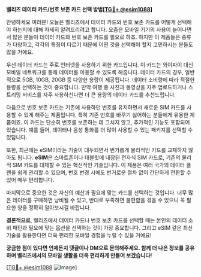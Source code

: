 **벨리즈 데이터 카드/번호 보존 카드 선택 방법[[TG💪+ @esim1088](https://t.me/s/esim1088)]**

안녕하세요 여러분! 오늘은 벨리즈에서 데이터 카드와 번호 보존 카드를 어떻게 선택해야 하는지에 대해 자세히 알려드리려고 합니다. 요즘은 모바일 기기의 사용이 늘어나면서 많은 분들이 데이터 카드와 번호 보존 카드를 필요로 하죠. 하지만 이 제품들은 종류가 다양하고, 각각의 특징이 다르기 때문에 어떤 것을 선택해야 할지 고민하시는 분들도 많을 거예요.

우선 데이터 카드는 주로 인터넷을 사용하기 위한 카드입니다. 이 카드는 와이파이 대신 모바일 네트워크를 통해 데이터를 이용할 수 있도록 해줍니다. 데이터 카드의 경우, 일반적으로 5GB, 10GB, 20GB 등 다양한 용량이 제공됩니다. 데이터 소비량에 따라 적절한 용량을 선택하는 것이 중요합니다. 만약 여행 중 사진과 동영상을 자주 업로드하거나 스트리밍 서비스를 자주 사용하신다면 더 큰 용량의 데이터 카드를 추천드립니다.

다음으로 번호 보존 카드는 기존에 사용하던 번호를 유지하면서 새로운 SIM 카드를 사용할 수 있게 해주는 제품입니다. 특히 기존 번호를 바꾸기 싫어하는 분들에게 유용한 제품이죠. 이 카드는 단순히 번호를 보존하는 데 그치지 않고, 추가적인 기능도 포함되어 있습니다. 예를 들어, 데이터나 음성 통화를 더 많이 사용할 수 있는 패키지를 선택할 수 있답니다.

또한, 최근에는 eSIM이라는 기술이 대두되면서 번거롭게 물리적인 카드를 교체하지 않아도 됩니다. **eSIM**은 스마트폰이나 태블릿에 내장된 전자식 SIM 카드로, 기존의 물리적 SIM 카드를 대체할 수 있는 혁신적인 기술입니다. 이 제품은 여러 국가의 데이터 플랜을 쉽게 관리할 수 있으며, 번호 변경 시에도 번거로운 절차 없이 간단하게 전환할 수 있어 매우 편리합니다.

마지막으로 중요한 것은 자신의 예산과 필요에 맞는 카드를 선택하는 것입니다. 너무 많은 데이터를 구매하면 낭비될 수 있고, 반대로 부족하면 불편함을 겪을 수 있으니 꼭 필요한 양을 정확히 알아보시길 바랍니다.

**결론적으로**, 벨리즈에서 데이터 카드나 번호 보존 카드를 선택할 때는 본인의 데이터 소비 패턴과 필요에 맞는 옵션을 선택하는 것이 가장 중요합니다. 그리고 eSIM 같은 최신 기술을 활용한다면 더욱 편리한 모바일 경험을 누릴 수 있을 거예요!

**궁금한 점이 있다면 언제든지 댓글이나 DM으로 문의해주세요. 함께 더 나은 정보를 공유하며 벨리즈에서의 모바일 생활을 더욱 편리하게 만들어 보겠습니다!**

[[TG💪+ @esim1088](https://t.me/s/esim1088) ![Image](https://i.postimg.cc/Y0z9fWf4/image.png)]